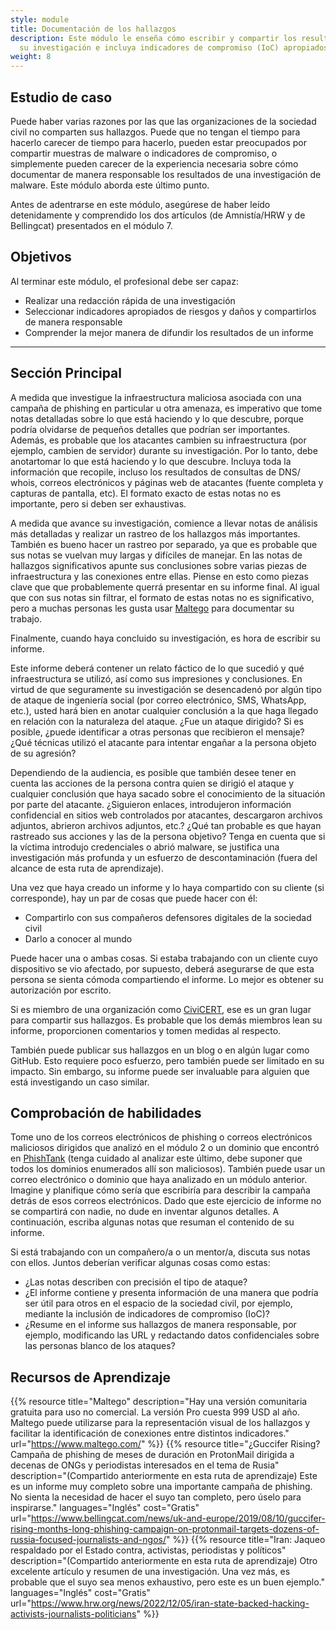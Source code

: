 ```yaml
---
style: module
title: Documentación de los hallazgos
description: Este módulo le enseña cómo escribir y compartir los resultados de
  su investigación e incluya indicadores de compromiso (IoC) apropiados.
weight: 8
---
```


## Estudio de caso

Puede haber varias razones por las que las organizaciones de la sociedad civil no comparten sus hallazgos. Puede que no tengan el tiempo para hacerlo carecer de tiempo para hacerlo, pueden estar preocupados por compartir muestras de malware o indicadores de compromiso, o simplemente pueden carecer de la experiencia necesaria sobre cómo documentar de manera responsable los resultados de una investigación de malware. Este módulo aborda este último punto.

Antes de adentrarse en  este módulo, asegúrese de haber leído detenidamente y comprendido los dos artículos (de Amnistía/HRW y de Bellingcat) presentados en el módulo 7.

## Objetivos

Al terminar este módulo, el profesional debe ser capaz:

- Realizar una redacción rápida de una investigación
- Seleccionar indicadores apropiados de riesgos y daños y compartirlos de manera responsable
- Comprender la mejor manera de difundir los resultados de un informe

---
## Sección Principal

A medida que investigue la infraestructura maliciosa asociada con una campaña de phishing en particular u otra amenaza, es imperativo que tome notas detalladas sobre lo que está haciendo y lo que descubre, porque podría olvidarse de pequeños detalles que podrían  ser importantes. Además, es probable que los atacantes cambien su infraestructura (por ejemplo, cambien de servidor) durante su investigación. Por lo tanto, debe anotartomar lo que está haciendo y lo que descubre. Incluya toda la información que recopile, incluso los resultados de consultas de DNS/ whois, correos electrónicos y páginas web de atacantes (fuente completa y capturas de pantalla, etc). El formato exacto de estas notas no es importante, pero si deben ser exhaustivas.

A medida que avance su investigación, comience a llevar notas de análisis más detalladas y realizar un rastreo de los hallazgos más importantes. También es bueno hacer un rastreo por separado, ya que es probable que sus notas se vuelvan muy largas y difíciles de manejar. En las notas de hallazgos significativos apunte sus conclusiones sobre varias piezas de infraestructura y las conexiones entre ellas. Piense en esto como piezas clave que que probablemente querrá presentar en su informe final. Al igual que con sus notas sin filtrar, el formato de estas notas no es significativo, pero a muchas personas les gusta usar [Maltego](https://www.maltego.com/) para documentar su trabajo.

Finalmente, cuando haya concluido su investigación, es hora de escribir su informe.

Este informe deberá contener un relato fáctico de lo que sucedió y qué infraestructura se utilizó, así como sus impresiones y conclusiones. En virtud de que seguramente su investigación se desencadenó por algún tipo de ataque de ingeniería social (por correo electrónico, SMS, WhatsApp, etc.), usted hará bien en anotar cualquier conclusión a la que haga llegado en relación con la naturaleza del ataque. ¿Fue un ataque dirigido? Si es posible, ¿puede identificar a otras personas que recibieron el mensaje? ¿Qué técnicas utilizó el atacante para intentar engañar a la persona objeto de su agresión?

Dependiendo de la audiencia, es posible que también desee tener en cuenta las acciones de la persona contra quien se dirigió el ataque y cualquier conclusión que haya sacado sobre el conocimiento de la situación por parte del atacante. ¿Siguieron enlaces, introdujeron información confidencial en sitios web controlados por atacantes, descargaron archivos adjuntos, abrieron archivos adjuntos, etc.? ¿Qué tan probable es que hayan rastreado sus acciones y las de la persona objetivo? Tenga en cuenta que si la víctima introdujo credenciales o abrió malware, se justifica una investigación más profunda y un esfuerzo de descontaminación (fuera del alcance de esta ruta de aprendizaje).

Una vez que haya creado un informe y lo haya compartido con su cliente (si corresponde), hay un par de cosas que puede hacer con él:


- Compartirlo con sus compañeros defensores digitales de la sociedad civil
- Darlo a conocer al mundo

Puede hacer una o ambas cosas. Si estaba trabajando con un cliente cuyo dispositivo se vio afectado, por supuesto, deberá asegurarse de que esta persona se sienta cómoda compartiendo el informe. Lo mejor es obtener su autorización por escrito.

Si es miembro de una organización como [CiviCERT](https://www.civicert.org/), ese es un gran lugar para compartir sus hallazgos. Es probable que los demás miembros lean su informe, proporcionen comentarios y tomen medidas al respecto.

También puede publicar sus hallazgos en un blog o en algún lugar como GitHub. Esto requiere poco esfuerzo, pero también puede ser limitado en su impacto. Sin embargo, su informe puede ser invaluable para alguien que está investigando un caso similar. 

## Comprobación de habilidades

Tome uno de los correos electrónicos de phishing o correos electrónicos maliciosos dirigidos que analizó en el módulo 2 o un dominio que encontró en [PhishTank](https://phishtank.org/) (tenga cuidado al analizar este último, debe suponer que todos los dominios enumerados allí son maliciosos). También puede usar un correo electrónico o dominio que haya analizado en un módulo anterior. Imagine y planifique cómo sería que escribiría para describir la campaña detrás de esos correos electrónicos. Dado que este ejercicio de informe no se compartirá con nadie, no dude en inventar algunos detalles. A continuación, escriba algunas notas que resuman el contenido de su informe.

Si está trabajando con un compañero/a o un mentor/a, discuta sus notas con ellos. Juntos deberían verificar algunas cosas como estas:

- ¿Las notas describen con precisión el tipo de ataque?
- ¿El informe contiene y presenta información de una manera que podría ser útil para otros en el espacio de la sociedad civil, por ejemplo, mediante la inclusión de indicadores de compromiso (IoC)?
- ¿Resume en el informe sus hallazgos de manera responsable, por ejemplo, modificando las URL y redactando datos confidenciales sobre las personas blanco de los ataques?

## Recursos de Aprendizaje

{{% resource title="Maltego" description="Hay una versión comunitaria gratuita para uso no comercial. La versión Pro cuesta 999 USD al año. Maltego puede utilizarse para la representación visual de los hallazgos y facilitar la identificación de conexiones entre distintos indicadores." url="https://www.maltego.com/" %}}
{{% resource title="¿Guccifer Rising? Campaña de phishing de meses de duración en ProtonMail dirigida a decenas  de ONGs y periodistas interesados en el tema de Rusia" description="(Compartido anteriormente en esta ruta de aprendizaje) Este es un informe muy completo sobre una importante campaña de phishing. No sienta la necesidad de hacer el suyo tan completo, pero úselo para inspirarse." languages="Inglés" cost="Gratis" url="https://www.bellingcat.com/news/uk-and-europe/2019/08/10/guccifer-rising-months-long-phishing-campaign-on-protonmail-targets-dozens-of-russia-focused-journalists-and-ngos/" %}}
{{% resource title="Iran: Jaqueo respaldado por el Estado contra, activistas, periodistas y políticos" description="(Compartido anteriormente en esta ruta de aprendizaje) Otro excelente artículo y resumen de una investigación. Una vez más, es probable que el suyo sea menos exhaustivo, pero este es un buen ejemplo." languages="Inglés" cost="Gratis" url="https://www.hrw.org/news/2022/12/05/iran-state-backed-hacking-activists-journalists-politicians" %}}
